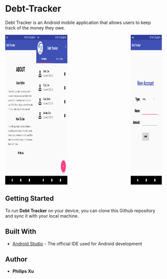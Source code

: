 # Debt-Tracker
Debt Tracker is an Android mobile application that allows users to keep track of the money they owe.

<img  align="left" width="100" height="480" src="https://github.com/Puepis/Debt-Tracker/blob/master/about_section.png">
<img  width="100" height="480" src="https://github.com/Puepis/Debt-Tracker/blob/master/account_page.png">
<img  align="right" width="100" height="480" src="https://github.com/Puepis/Debt-Tracker/blob/master/new_account_page.png">

## Getting Started
To run **Debt Tracker** on your device, you can clone this Github repository and sync it with your local machine. 


## Built With

* [Android Studio](https://developer.android.com/studio) - The official IDE used for Android development

## Author

* **Philips Xu**
